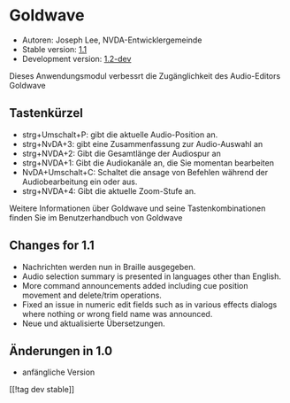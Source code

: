 # Goldwave #

* Autoren: Joseph Lee, NVDA-Entwicklergemeinde
* Stable version: [1.1][1]
* Development version: [1.2-dev][2]

Dieses Anwendungsmodul verbessrt die Zugänglichkeit des Audio-Editors
Goldwave

## Tastenkürzel ##

* strg+Umschalt+P: gibt die aktuelle Audio-Position an.
* strg+NvDA+3: gibt eine Zusammenfassung zur Audio-Auswahl an
* strg+NVDA+2: Gibt die Gesamtlänge der Audiospur an
* strg+NVDA+1: Gibt die Audiokanäle an, die Sie momentan bearbeiten
* NvDA+Umschalt+C: Schaltet die ansage von Befehlen während der
  Audiobearbeitung ein oder aus.
* strg+NVDA+4: Gibt die aktuelle Zoom-Stufe an.

Weitere Informationen über Goldwave und seine Tastenkombinationen finden Sie
im Benutzerhandbuch von Goldwave

## Changes for 1.1 ##

* Nachrichten werden nun in Braille ausgegeben.
* Audio selection summary is presented in languages other than English.
* More command announcements added including cue position movement and
  delete/trim operations.
* Fixed an issue in numeric edit fields such as in various effects dialogs
  where nothing or wrong field name was announced.
* Neue und aktualisierte Übersetzungen.

## Änderungen in 1.0 ##

* anfängliche Version

[[!tag dev stable]]

[1]: http://addons.nvda-project.org/files/get.php?file=gwv

[2]: http://addons.nvda-project.org/files/get.php?file=gwv-dev
